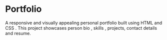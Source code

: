 # Portfolio
A responsive and visually appealing personal portfolio built using HTML and CSS . This project showcases person bio , skills , projects, contact details and resume.
